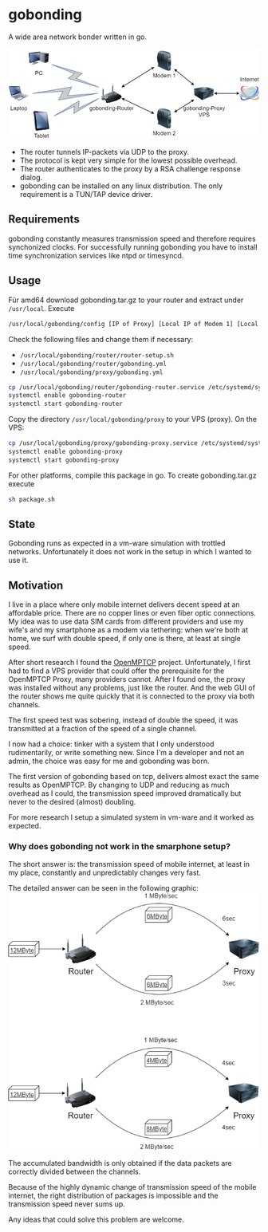 # gobonding

A wide area network bonder written in go.

![Overview](https://github.com/kochelmonster/gobonding/blob/main/assets/overview.png?raw=true)

- The router tunnels IP-packets via UDP to the proxy.
- The protocol is kept very simple for the lowest possible overhead.
- The router authenticates to the proxy by a RSA challenge response dialog.
- gobonding can be installed on any linux distribution. The only requirement is a TUN/TAP device driver.

## Requirements

gobonding constantly measures transmission speed and therefore requires synchonized clocks.
For successfully running gobonding you have to install time synchronization services like ntpd or timesyncd.

## Usage

Für amd64 download gobonding.tar.gz to your router and extract under `/usr/local`.
Execute

```bash
/usr/local/gobonding/config [IP of Proxy] [Local IP of Modem 1] [Local IP of Modem 2]
```

Check the following files and change them if necessary:

- `/usr/local/gobonding/router/router-setup.sh`
- `/usr/local/gobonding/router/gobonding.yml`
- `/usr/local/gobonding/proxy/gobonding.yml`

```bash
cp /usr/local/gobonding/router/gobonding-router.service /etc/systemd/system
systemctl enable gobonding-router
systemctl start gobonding-router
```

Copy the directory `/usr/local/gobonding/proxy` to your VPS (proxy).
On the VPS:

```bash
cp /usr/local/gobonding/proxy/gobonding-proxy.service /etc/systemd/system
systemctl enable gobonding-proxy
systemctl start gobonding-proxy
```

For other platforms, compile this package in go. To create gobonding.tar.gz execute

```bash
sh package.sh
```

## State

Gobonding runs as expected in a vm-ware simulation with trottled networks. Unfortunately it does not work in the setup in which I wanted to use it.

## Motivation

I live in a place where only mobile internet delivers decent speed at an affordable price. There are no copper lines or even fiber optic connections. My idea was to use data SIM cards from different providers and use my wife's and my smartphone as a modem via tethering: when we're both at home, we surf with double speed, if only one is there, at least at single speed.

After short research I found the [OpenMPTCP](https://www.openmptcprouter.com/) project.
Unfortunately, I first had to find a VPS provider that could offer the prerequisite for the OpenMPTCP Proxy, many providers cannot. After I found one, the proxy was installed without any problems, just like the router. And the web GUI of the router shows me quite quickly that it is connected to the proxy via both channels.

The first speed test was sobering, instead of double the speed, it was transmitted at a fraction of the speed of a single channel.

I now had a choice: tinker with a system that I only understood rudimentarily, or write something new. Since I'm a developer and not an admin, the choice was easy for me and
gobonding was born.

The first version of gobonding based on tcp, delivers almost exact the same results as OpenMPTCP. By changing to UDP and reducing as much overhead as I could, the transmission speed improved dramatically but never to the desired (almost) doubling.

For more research I setup a simulated system in vm-ware and it worked as expected.

### Why does gobonding not work in the smarphone setup?

The short answer is: the transmission speed of mobile internet, at least in my place, constantly and unpredictably changes very fast.

The detailed answer can be seen in the following graphic:
![BandWIth](https://github.com/kochelmonster/gobonding/blob/main/assets/tooslow.png?raw=true)

The accumulated bandwidth is only obtained if the data packets are correctly divided between the channels.

Because of the highly dynamic change of transmission speed of the mobile internet, the
right distribution of packages is impossible and the transmission speed never sums up.

Any ideas that could solve this problem are welcome.
